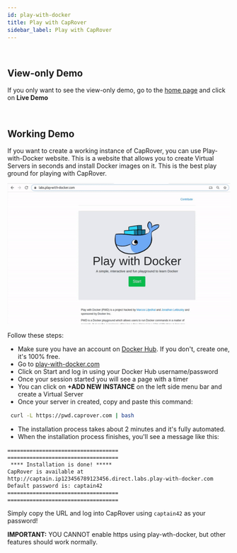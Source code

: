 ```yaml
---
id: play-with-docker
title: Play with CapRover
sidebar_label: Play with CapRover
---
```


<br/>

## View-only Demo

If you only want to see the view-only demo, go to the [home page](/) and click on **Live Demo**

<br/>

## Working Demo

If you want to create a working instance of CapRover, you can use Play-with-Docker website. This is a website that allows you to create Virtual Servers in seconds and install Docker images on it. This is the best play ground for playing with CapRover.


![](/img/pwd-caprover.gif)


Follow these steps:
- Make sure you have an account on [Docker Hub](https://hub.docker.com/). If you don't, create one, it's 100% free.
- Go to [play-with-docker.com](http://play-with-docker.com/)
- Click on Start and log in using your Docker Hub username/password
- Once your session started you will see a page with a timer
- You can click on **+ADD NEW INSTANCE** on the left side menu bar and create a Virtual Server
- Once your server in created, copy and paste this command:
```bash
 curl -L https://pwd.caprover.com | bash
```

- The installation process takes about 2 minutes and it's fully automated.
- When the installation process finishes, you'll see a message like this:
```
===================================
===================================
 **** Installation is done! *****  
CapRover is available at http://captain.ip123456789123456.direct.labs.play-with-docker.com
Default password is: captain42
===================================
===================================
```

Simply copy the URL and log into CapRover using `captain42` as your password!

**IMPORTANT:** YOU CANNOT enable https using play-wth-docker, but other features should work normally.
